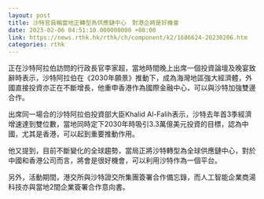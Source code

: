 ```yaml
---
layout: post
title: 沙特官員稱當地正轉型為供應鏈中心　對港企將是好機會
date: 2023-02-06 04:51:10.000000000 +08:00
link: https://news.rthk.hk/rthk/ch/component/k2/1686624-20230206.htm
categories: rthk
---
```


正在沙特阿拉伯訪問的行政長官李家超，當地時間晚上出席一個投資論壇及晚宴致辭時表示，沙特阿拉伯在《2030年願景》推動下，成為海灣地區強大經濟體，外國直接投資亦正在不斷增長，他重申香港作為國際金融中心，可以與沙特加強雙邊合作。

出席同一場合的沙特阿拉伯投資部大臣Khalid Al-Falih表示，沙特去年首3季經濟增速達到雙位數，當地同時定下2030年時吸引3.3萬億美元投資的目標，認為中國，尤其是香港，可以起到重要推動作用。

他又提到，目前不斷變化的全球趨勢，當局正將沙特轉型為全球供應鏈中心，對於中國和香港公司而言，將會是很好機會，可以利用沙特作為一個平台。

另外，活動期間，港交所與沙特證交所集團簽署合作備忘錄，而人工智能企業商湯科技亦與當地2間企業簽署合作意向書。
